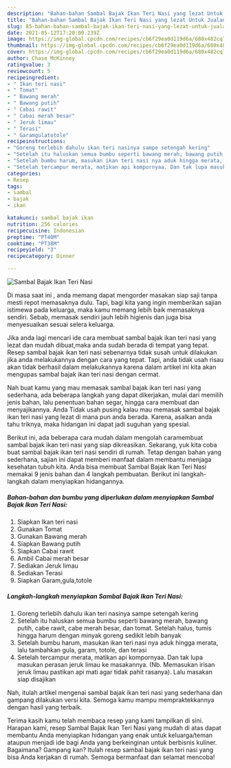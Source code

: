 ```yaml
---
description: "Bahan-bahan Sambal Bajak Ikan Teri Nasi yang lezat Untuk Jualan"
title: "Bahan-bahan Sambal Bajak Ikan Teri Nasi yang lezat Untuk Jualan"
slug: 85-bahan-bahan-sambal-bajak-ikan-teri-nasi-yang-lezat-untuk-jualan
date: 2021-05-12T17:20:00.239Z
image: https://img-global.cpcdn.com/recipes/cb6f29ea0d119d6a/680x482cq70/sambal-bajak-ikan-teri-nasi-foto-resep-utama.jpg
thumbnail: https://img-global.cpcdn.com/recipes/cb6f29ea0d119d6a/680x482cq70/sambal-bajak-ikan-teri-nasi-foto-resep-utama.jpg
cover: https://img-global.cpcdn.com/recipes/cb6f29ea0d119d6a/680x482cq70/sambal-bajak-ikan-teri-nasi-foto-resep-utama.jpg
author: Chase McKinney
ratingvalue: 3
reviewcount: 5
recipeingredient:
- " Ikan teri nasi"
- " Tomat"
- " Bawang merah"
- " Bawang putih"
- " Cabai rawit"
- " Cabai merah besar"
- " Jeruk limau"
- " Terasi"
- " Garamgulatotole"
recipeinstructions:
- "Goreng terlebih dahulu ikan teri nasinya sampe setengah kering"
- "Setelah itu haluskan semua bumbu seperti bawang merah, bawang putih, cabe rawit, cabe merah besar, dan tomat. Setelah halus, tumis hingga harum dengan minyak goreng sedikit lebih banyak"
- "Setelah bumbu harum, masukan ikan teri nasi nya aduk hingga merata, lalu tambahkan gula, garam, totole, dan terasi"
- "Setelah tercampur merata, matikan api kompornyaa. Dan tak lupa masukan perasan jeruk limau ke masakannya. (Nb. Memasukan irisan jeruk limau pastikan api mati agar tidak pahit rasanya). Lalu masakan siap disajikan"
categories:
- Resep
tags:
- sambal
- bajak
- ikan

katakunci: sambal bajak ikan 
nutrition: 256 calories
recipecuisine: Indonesian
preptime: "PT40M"
cooktime: "PT38M"
recipeyield: "3"
recipecategory: Dinner

---
```



![Sambal Bajak Ikan Teri Nasi](https://img-global.cpcdn.com/recipes/cb6f29ea0d119d6a/680x482cq70/sambal-bajak-ikan-teri-nasi-foto-resep-utama.jpg)

Di masa  saat ini , anda memang dapat mengorder masakan siap saji tanpa mesti repot memasaknya dulu. Tapi, bagi kita yang ingin memberikan sajian istimewa pada keluarga, maka kamu memang lebih baik memasaknya sendiri. Sebab, memasak sendiri jauh lebih higienis dan juga bisa menyesuaikan sesuai selera keluarga.

Jika anda lagi mencari ide cara membuat sambal bajak ikan teri nasi yang lezat dan mudah dibuat,maka anda sudah berada di tempat yang tepat. Resep sambal bajak ikan teri nasi  sebenarnya tidak susah untuk dilakukan jika anda melakukannya dengan cara yang tepat. Tapi, anda tidak usah risau akan tidak berhasil dalam melakukannya 
karena dalam artikel ini kita akan mengupas sambal bajak ikan teri nasi dengan cermat.  



Nah buat kamu yang mau memasak sambal bajak ikan teri nasi yang sederhana, ada beberapa langkah yang dapat dikerjakan, mulai dari memilih jenis bahan, lalu penentuan bahan segar, hingga cara membuat dan menyajikannya. Anda Tidak usah pusing kalau mau memasak sambal bajak ikan teri nasi yang lezat di mana pun anda berada. Karena, asalkan anda  tahu triknya, maka hidangan ini dapat jadi suguhan yang spesial.

Berikut ini, ada beberapa cara mudah dalam mengolah caramembuat sambal bajak ikan teri nasi yang siap dikreasikan. Sekarang, yuk kita coba buat sambal bajak ikan teri nasi sendiri di rumah. Tetap dengan bahan yang sederhana, sajian ini dapat memberi manfaat dalam membantu menjaga kesehatan tubuh kita. Anda bisa membuat Sambal Bajak Ikan Teri Nasi memakai 9 jenis bahan dan 4 langkah pembuatan. Berikut ini langkah-langkah dalam menyiapkan hidangannya.

<!--inarticleads1-->

##### Bahan-bahan dan bumbu yang diperlukan dalam menyiapkan Sambal Bajak Ikan Teri Nasi:

1. Siapkan  Ikan teri nasi
1. Gunakan  Tomat
1. Gunakan  Bawang merah
1. Siapkan  Bawang putih
1. Siapkan  Cabai rawit
1. Ambil  Cabai merah besar
1. Sediakan  Jeruk limau
1. Sediakan  Terasi
1. Siapkan  Garam,gula,totole




<!--inarticleads2-->

##### Langkah-langkah menyiapkan Sambal Bajak Ikan Teri Nasi:

1. Goreng terlebih dahulu ikan teri nasinya sampe setengah kering
1. Setelah itu haluskan semua bumbu seperti bawang merah, bawang putih, cabe rawit, cabe merah besar, dan tomat. Setelah halus, tumis hingga harum dengan minyak goreng sedikit lebih banyak
1. Setelah bumbu harum, masukan ikan teri nasi nya aduk hingga merata, lalu tambahkan gula, garam, totole, dan terasi
1. Setelah tercampur merata, matikan api kompornyaa. Dan tak lupa masukan perasan jeruk limau ke masakannya. (Nb. Memasukan irisan jeruk limau pastikan api mati agar tidak pahit rasanya). Lalu masakan siap disajikan




Nah, itulah artikel mengenai  sambal bajak ikan teri nasi  yang sederhana dan gampang dilakukan versi kita. Semoga kamu mampu mempraktekkannya dengan hasil yang terbaik. 

Terima kasih kamu telah membaca resep yang kami tampilkan di sini. Harapan kami, resep  Sambal Bajak Ikan Teri Nasi yang mudah di atas dapat membantu Anda menyiapkan hidangan yang enak untuk keluarga/teman ataupun menjadi ide bagi Anda yang berkeinginan untuk berbisnis kuliner. Bagaimana? Gampang kan? Itulah resep sambal bajak ikan teri nasi yang bisa Anda kerjakan di rumah. Semoga bermanfaat dan selamat mencoba!

